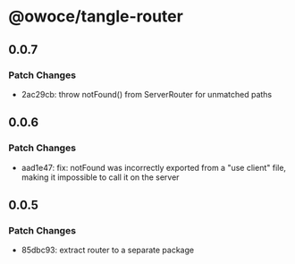 # @owoce/tangle-router

## 0.0.7

### Patch Changes

- 2ac29cb: throw notFound() from ServerRouter for unmatched paths

## 0.0.6

### Patch Changes

- aad1e47: fix: notFound was incorrectly exported from a "use client" file, making it impossible to call it on the server

## 0.0.5

### Patch Changes

- 85dbc93: extract router to a separate package
